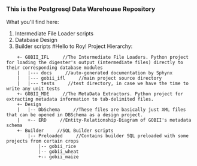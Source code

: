 ### This is the Postgresql Data Warehouse Repository 
What you'll find here:
1. Intermediate File Loader scripts
2. Database Design
3. Builder scripts
#Hello to Roy!
Project Hierarchy:
```
	+- GOBII_IFL     //The Intermediate File Loaders. Python project for loading the digester's output (intermediate files) directly to their corresponding database modules
	|   |--- docs     //auto-generated documentation by Sphynx
	|   |--- gobii_ifl     //main project source directory
	|   |--- tests     //test directory, in case we have the time to write any unit tests
	+- GOBII_MDE     //The MetaData Extractors. Python project for extracting metadata information to tab-delimited files.
	+- Design
	|   |-- DbSchema     //These files are basically just XML files that can be opened in DBSchema as a design project.
	|   +-- ERD     //Entity-Relationship-Diagram of GOBII's metadata schema
	+- Builder     //SQL Builder scripts
	    |-- Preloaded     //Contains builder SQL preloaded with some projects from certain crops
		    |-- gobii_rice
		    |-- gobii_wheat
		    +-- gobii_maize
```

